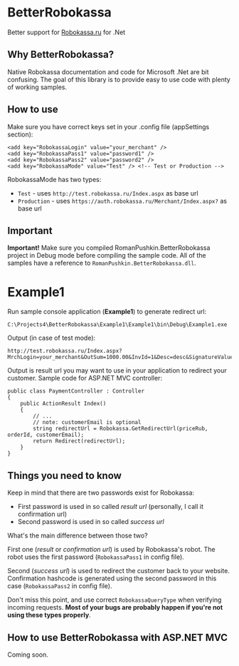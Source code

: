 BetterRobokassa
===============

Better support for [Robokassa.ru][1] for .Net

Why BetterRobokassa?
--------------------

Native Robokassa documentation and code for Microsoft .Net are bit confusing. The goal of this library is to provide easy to use code with plenty of working samples.

How to use
----------

Make sure you have correct keys set in your .config file (appSettings section):

    <add key="RobokassaLogin" value="your_merchant" />
    <add key="RobokassaPass1" value="password1" />
    <add key="RobokassaPass2" value="password2" />
    <add key="RobokassaMode" value="Test" /> <!-- Test or Production -->
    
RobokassaMode has two types:

 - `Test` - uses `http://test.robokassa.ru/Index.aspx` as base url
 - `Production` - uses `https://auth.robokassa.ru/Merchant/Index.aspx?` as base url

Important
---------

**Important!** Make sure you compiled RomanPushkin.BetterRobokassa project in Debug mode before compiling the sample code. All of the samples have a reference to `RomanPushkin.BetterRobokassa.dll`.  

Example1
========

Run sample console application (**Example1**) to generate redirect url:

    C:\Projects4\BetterRobokassa\Example1\Example1\bin\Debug\Example1.exe

Output (in case of test mode):

    http://test.robokassa.ru/Index.aspx?MrchLogin=your_merchant&OutSum=1000.00&InvId=1&Desc=desc&SignatureValue=00a09f4eab03374b536539a5ee57ea2a

Output is result url you may want to use in your application to redirect your customer. Sample code for ASP.NET MVC controller:

    public class PaymentController : Controller
    {
        public ActionResult Index()
        {
            // ...
            // note: customerEmail is optional
            string redirectUrl = Robokassa.GetRedirectUrl(priceRub, orderId, customerEmail);
            return Redirect(redirectUrl);
        }
    }

Things you need to know
-----------------------

Keep in mind that there are two passwords exist for Robokassa:

 - First password is used in so called *result url* (personally, I call it confirmation url)
 - Second password is used in so called *success url*

What's the main difference between those two?

First one (*result* or *confirmation url*) is used by Robokassa's robot. The robot uses the first password (`RobokassaPass1` in config file).

Second (*success url*) is used to redirect the customer back to your website. Confirmation hashcode is generated using the second password in this case (`RobokassaPass2` in config file).

Don't miss this point, and use correct `RobokassaQueryType` when verifying incoming requests. **Most of your bugs are probably happen if you're not using these types properly**.

How to use BetterRobokassa with ASP.NET MVC
-------------------------------------------

Coming soon.

  [1]: http://robokassa.ru
